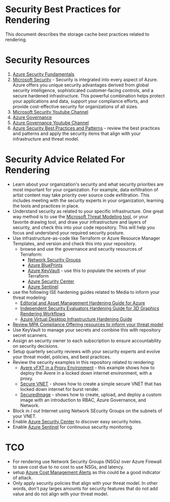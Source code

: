 # Security Best Practices for Rendering

This document describes the storage cache best practices related to rendering.

# Security Resources
1. [Azure Security Fundamentals](https://docs.microsoft.com/en-us/azure/security/fundamentals/)
1. [Microsoft Security](https://docs.microsoft.com/en-us/azure/security/) - Security is integrated into every aspect of Azure. Azure offers you unique security advantages derived from global security intelligence, sophisticated customer-facing controls, and a secure hardened infrastructure. This powerful combination helps protect your applications and data, support your compliance efforts, and provide cost-effective security for organizations of all sizes. 
1. [Microsoft Security Youtube Channel](https://www.youtube.com/c/MicrosoftSecurity/videos)
1. [Azure Governance](https://docs.microsoft.com/en-us/azure/governance/)
1. [Azure Governance Youtube Channel](https://www.youtube.com/channel/UCZZ3-oMrVI5ssheMzaWC4uQ/videos)
1. [Azure Security Best Practices and Patterns](https://docs.microsoft.com/en-us/azure/security/fundamentals/best-practices-and-patterns) - review the best practices and patterns and apply the security items that align with your infrastructure and threat model.

# Security Advice Related For Rendering

* Learn about your organization's security and what security priorities are most important for your organization.  For example, data exfiltration of artist content may take priority over source code exfiltration.  This includes meeting with the security experts in your organization, learning the tools and practices in place.
* Understand security as related to your specific infrastructure.  One great way method is to use the [Microsoft Threat Modeling tool](https://docs.microsoft.com/en-us/azure/security/develop/threat-modeling-tool), or your favorite drawing tool, and draw your infrastructure and layers of security, and check this into your code repository.  This will help you focus and understand your required security posture.
* Use infrastructure-as-code like Terraform or Azure Resource Manager Templates, and version and check this into your repository.
    * browse and use the governance and security resources of Terraform:
        * [Network Security Groups](https://registry.terraform.io/providers/hashicorp/azurerm/latest/docs/resources/network_security_group)
        * [Azure BluePrints](https://registry.terraform.io/providers/hashicorp/azurerm/latest/docs/resources/blueprint_assignment)
        * [Azure KeyVault](https://registry.terraform.io/providers/hashicorp/azurerm/latest/docs/resources/key_vault) - use this to populate the secrets of your Terraform
        * [Azure Security Center](https://registry.terraform.io/providers/hashicorp/azurerm/latest/docs/resources/advanced_threat_protection)
        * [Azure Sentinel](https://registry.terraform.io/providers/hashicorp/azurerm/latest/docs/resources/advanced_threat_protection)
* use the following ISE hardening guides related to Media to inform your threat modeling:
    * [Editorial and Asset Management Hardening Guide for Azure](https://azure.microsoft.com/mediahandler/files/resourcefiles/editorial-and-asset-management-hardening-guide-for-azure/Editorial_and_Asset_Management_Workflows_Hardening_Guide_for_Azure.pdf)
    * [Independent Security Evaluators Hardening Guide for 3D Graphics Rendering Workflows](https://azure.microsoft.com/mediahandler/files/resourcefiles/azure-media-hardening-guide-for-3d-graphics-rendering/ise-azure-rendering-hardening_guide.pdf)
    * [Azure Virtual Desktop Infrastructure Hardening Guide](https://azure.microsoft.com/en-us/resources/azure-virtual-desktop-infrastructure-hardening-guide/)
* [Review MPA Compliance Offering resources to inform your threat model](https://docs.microsoft.com/en-us/azure/compliance/offerings/offering-mpa)
* Use KeyVault to manage your secrets and combine this with repository secret scanners.
* Assign an security owner to each subscription to ensure accountability on security decisions.
* Setup quarterly security reviews with your security experts and evolve your threat model, policies, and best practices.
* Review the security examples in this repository related to rendering:
    * [Avere vFXT in a Proxy Environment](../vfxt/proxy) - this example shows how to deploy the Avere in a locked down internet environment, with a proxy.
    * [Secure VNET](../securevnet) - shows how to create a simple secure VNET that has locked down internet for burst render.
    * [SecuredImage](../securedimage) - shows how to create, upload, and deploy a custom image with an introduction to RBAC, Azure Governance, and Network.
* Block in / out Internet using Network SEcurity Groups on the subnets of your VNET.
* Enable [Azure Security Center](https://azure.microsoft.com/en-us/services/security-center/) to discover easy security holes.
* Enable [Azure Sentinel](https://azure.microsoft.com/en-us/services/azure-sentinel/) for continuous security monitoring.

# TCO
* For rendering use Network Security Groups (NSGs) over Azure Firewall to save cost due to no cost to use NSGs, and latency.
* setup [Azure Cost Management Alerts](https://docs.microsoft.com/en-us/azure/cost-management-billing/cost-management-billing-overview) as this could be a good indicator of attack.
* Only apply security policies that align with your threat model.  In other words, don't pay larges amounts for security features that do not add value and do not align with your threat model.